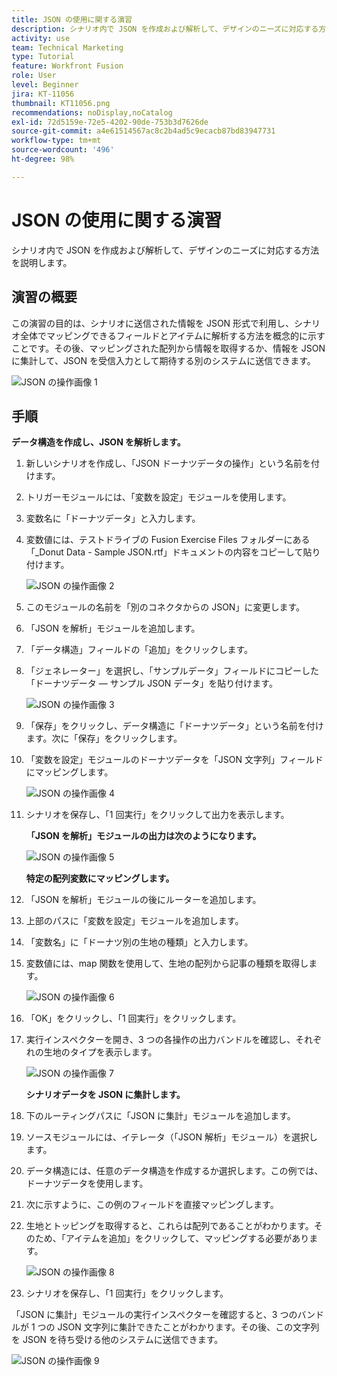 ```yaml
---
title: JSON の使用に関する演習
description: シナリオ内で JSON を作成および解析して、デザインのニーズに対応する方法を説明します。
activity: use
team: Technical Marketing
type: Tutorial
feature: Workfront Fusion
role: User
level: Beginner
jira: KT-11056
thumbnail: KT11056.png
recommendations: noDisplay,noCatalog
exl-id: 72d5159e-72e5-4202-90de-753b3d7626de
source-git-commit: a4e61514567ac8c2b4ad5c9ecacb87bd83947731
workflow-type: tm+mt
source-wordcount: '496'
ht-degree: 98%

---
```


# JSON の使用に関する演習

シナリオ内で JSON を作成および解析して、デザインのニーズに対応する方法を説明します。

## 演習の概要

この演習の目的は、シナリオに送信された情報を JSON 形式で利用し、シナリオ全体でマッピングできるフィールドとアイテムに解析する方法を概念的に示すことです。その後、マッピングされた配列から情報を取得するか、情報を JSON に集計して、JSON を受信入力として期待する別のシステムに送信できます。

![JSON の操作画像 1](../12-exercises/assets/working-with-json-walkthrough-1.png)

## 手順

**データ構造を作成し、JSON を解析します。**

1. 新しいシナリオを作成し、「JSON ドーナツデータの操作」という名前を付けます。
1. トリガーモジュールには、「変数を設定」モジュールを使用します。
1. 変数名に「ドーナツデータ」と入力します。
1. 変数値には、テストドライブの Fusion Exercise Files フォルダーにある「_Donut Data - Sample JSON.rtf」ドキュメントの内容をコピーして貼り付けます。

   ![JSON の操作画像 2](../12-exercises/assets/working-with-json-walkthrough-2.png)

1. このモジュールの名前を「別のコネクタからの JSON」に変更します。
1. 「JSON を解析」モジュールを追加します。
1. 「データ構造」フィールドの「追加」をクリックします。
1. 「ジェネレーター」を選択し、「サンプルデータ」フィールドにコピーした「ドーナツデータ — サンプル JSON データ」を貼り付けます。

   ![JSON の操作画像 3](../12-exercises/assets/working-with-json-walkthrough-3.png)

1. 「保存」をクリックし、データ構造に「ドーナツデータ」という名前を付けます。次に「保存」をクリックします。
1. 「変数を設定」モジュールのドーナツデータを「JSON 文字列」フィールドにマッピングします。

   ![JSON の操作画像 4](../12-exercises/assets/working-with-json-walkthrough-4.png)

1. シナリオを保存し、「1 回実行」をクリックして出力を表示します。

   **「JSON を解析」モジュールの出力は次のようになります。**

   ![JSON の操作画像 5](../12-exercises/assets/working-with-json-walkthrough-5.png)

   **特定の配列変数にマッピングします。**

1. 「JSON を解析」モジュールの後にルーターを追加します。
1. 上部のパスに「変数を設定」モジュールを追加します。
1. 「変数名」に「ドーナツ別の生地の種類」と入力します。
1. 変数値には、map 関数を使用して、生地の配列から記事の種類を取得します。

   ![JSON の操作画像 6](../12-exercises/assets/working-with-json-walkthrough-6.png)

1. 「OK」をクリックし、「1 回実行」をクリックします。
1. 実行インスペクターを開き、3 つの各操作の出力バンドルを確認し、それぞれの生地のタイプを表示します。

   ![JSON の操作画像 7](../12-exercises/assets/working-with-json-walkthrough-7.png)

   **シナリオデータを JSON に集計します。**

1. 下のルーティングパスに「JSON に集計」モジュールを追加します。
1. ソースモジュールには、イテレータ（「JSON 解析」モジュール）を選択します。
1. データ構造には、任意のデータ構造を作成するか選択します。この例では、ドーナツデータを使用します。
1. 次に示すように、この例のフィールドを直接マッピングします。
1. 生地とトッピングを取得すると、これらは配列であることがわかります。そのため、「アイテムを追加」をクリックして、マッピングする必要があります。

   ![JSON の操作画像 8](../12-exercises/assets/working-with-json-walkthrough-8.png)

1. シナリオを保存し、「1 回実行」をクリックします。

「JSON に集計」モジュールの実行インスペクターを確認すると、3 つのバンドルが 1 つの JSON 文字列に集計できたことがわかります。その後、この文字列を JSON を待ち受ける他のシステムに送信できます。

![JSON の操作画像 9](../12-exercises/assets/working-with-json-walkthrough-9.png)
